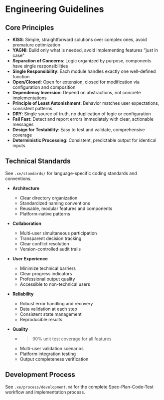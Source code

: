 # Engineering Guidelines

## Core Principles

- **KISS**: Simple, straightforward solutions over complex ones, avoid premature optimization
- **YAGNI**: Build only what is needed, avoid implementing features "just in case"
- **Separation of Concerns**: Logic organized by purpose, components have single responsibilities
- **Single Responsibility**: Each module handles exactly one well-defined function
- **Open/Closed**: Open for extension, closed for modification via configuration and composition
- **Dependency Inversion**: Depend on abstractions, not concrete implementations
- **Principle of Least Astonishment**: Behavior matches user expectations, consistent patterns
- **DRY**: Single source of truth, no duplication of logic or configuration
- **Fail Fast**: Detect and report errors immediately with clear, actionable messages
- **Design for Testability**: Easy to test and validate, comprehensive coverage
- **Deterministic Processing**: Consistent, predictable output for identical inputs

## Technical Standards

See `.xe/standards/` for language-specific coding standards and conventions.

- **Architecture**
  - Clear directory organization
  - Standardized naming conventions
  - Reusable, modular features and components
  - Platform-native patterns

- **Collaboration**
  - Multi-user simultaneous participation
  - Transparent decision tracking
  - Clear conflict resolution
  - Version-controlled audit trails

- **User Experience**
  - Minimize technical barriers
  - Clear progress indicators
  - Professional output quality
  - Accessible to non-technical users

- **Reliability**
  - Robust error handling and recovery
  - Data validation at each step
  - Consistent state management
  - Reproducible results

- **Quality**
  - >90% unit test coverage for all features
  - Multi-user validation scenarios
  - Platform integration testing
  - Output completeness verification

## Development Process

See `.xe/process/development.md` for the complete Spec-Plan-Code-Test workflow and implementation process.

